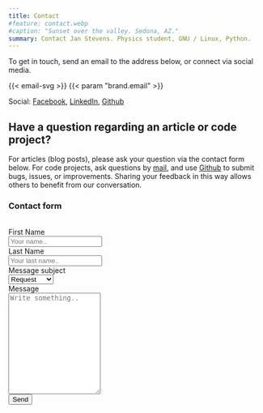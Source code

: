 ```yaml
---
title: Contact
#feature: contact.webp
#caption: "Sunset over the valley. Sedona, AZ."
summary: Contact Jan Stevens. Physics student, GNU / Linux, Python.
---
```


To get in touch, send an email to the address below, or connect via social media.

{{< email-svg >}} {{< param "brand.email" >}}

Social: [Facebook](https://www.facebook.com/jan.stevens.7399), [LinkedIn](https://www.linkedin.com/in/jan-adriaan-stevens/), [Github](https://github.com/biogen98)

## Have a question regarding an article or code project?

For articles (blog posts), please ask your question via the contact form below. For code projects, ask questions by [mail](mailto:stevens.jan.adriaan@gmail.com), and use [Github](https://github.com/jhauraw) to submit bugs, issues, or improvements. Sharing your feedback in this way allows others to benefit from our conversation.

### Contact form

<br>
<form class="form" name="contact" method="POST" action="/contact" data-netlify="true">
  <div class="row">
    <div class="col-25">
      <label for="fname">First Name</label>
    </div>
    <div class="col-75">
      <input type="text" id="fname" name="firstname" placeholder="Your name..">
    </div>
  </div>
  <div class="row">
    <div class="col-25">
      <label for="lname">Last Name</label>
    </div>
    <div class="col-75">
      <input type="text" id="lname" name="lastname" placeholder="Your last name..">
    </div>
  </div>
  <div class="row">
    <div class="col-25">
      <label for="Message subject">Message subject</label>
    </div>
    <div class="col-75">
      <select id="Subject" name="Subject">
        <option value="Request">Request</option>
        <option value="Proposal">Proposal</option>
        <option value="Suggestion">Suggestion</option>
        <option value="Other">Other</option>
      </select>
    </div>
  </div>
  <div class="row">
    <div class="col-25">
      <label for="subject">Message</label>
    </div>
    <div class="col-75">
      <textarea id="Message" name="Message" placeholder="Write something.." style="height:200px"></textarea>
    </div>
  </div>
  <div class="row">
    <button type="submit">Send</button>
  </div>
</form>